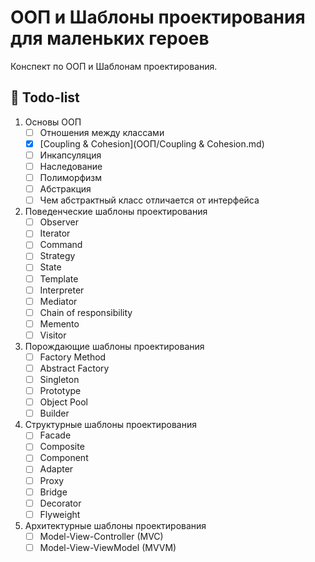 # ООП и Шаблоны проектирования для маленьких героев

Конспект по ООП и Шаблонам проектирования. 

## 📃 Todo-list

1. Основы ООП
    - [ ] Отношения между классами
    - [x] [Coupling & Cohesion](ООП/Coupling & Cohesion.md)
    - [ ] Инкапсуляция
    - [ ] Наследование
    - [ ] Полиморфизм
    - [ ] Абстракция
    - [ ] Чем абстрактный класс отличается от интерфейса
2. Поведенческие шаблоны проектирования
    - [ ] Observer
    - [ ] Iterator
    - [ ] Command
    - [ ] Strategy
    - [ ] State
    - [ ] Template
    - [ ] Interpreter
    - [ ] Mediator
    - [ ] Chain of responsibility
    - [ ] Memento
    - [ ] Visitor
4. Порождающие шаблоны проектирования
    - [ ] Factory Method
    - [ ] Abstract Factory
    - [ ] Singleton
    - [ ] Prototype
    - [ ] Object Pool
    - [ ] Builder
6. Структурные шаблоны проектирования
    - [ ] Facade
    - [ ] Composite
    - [ ] Component
    - [ ] Adapter
    - [ ] Proxy
    - [ ] Bridge
    - [ ] Decorator
    - [ ] Flyweight
7. Архитектурные шаблоны проектирования
    - [ ] Model-View-Controller (MVC)
    - [ ] Model-View-ViewModel (MVVM)